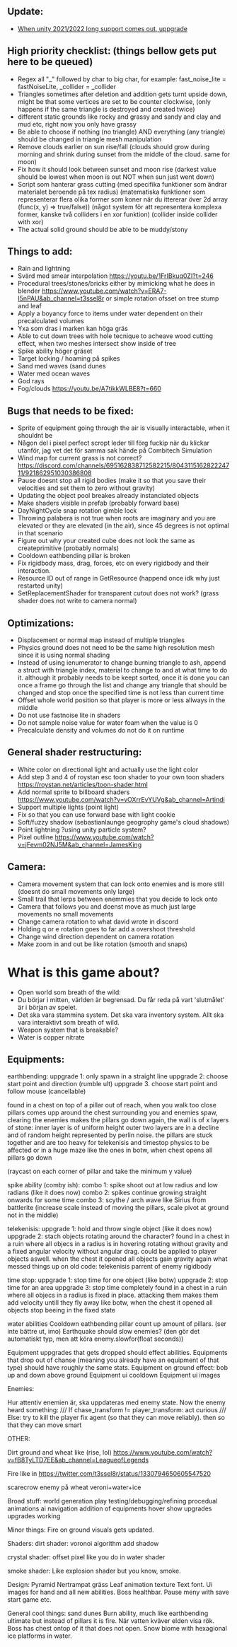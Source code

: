 ## Update:
* [When unity 2021/2022 long support comes out, uppgrade](https://unity3d.com/unity/qa/lts-releases)


## High priority checklist: (things bellow gets put here to be queued)

* Regex all "_" followed by char to big char, for example: fast_noise_lite = fastNoiseLite, _collider = _collider
* Triangles sometimes after deletion and addition gets turnt upside down, might be that some vertices are set to be counter clockwise, (only happens if the same triangle is destroyed and created twice)
* different static grounds like rocky and grassy and sandy and clay and mud etc, right now you only have grassy
* Be able to choose if nothing (no triangle) AND everything (any triangle) should be changed in triangle mesh manipulation
* Remove clouds earlier on sun rise/fall (clouds should grow during morning and shrink during sunset from the middle of the cloud. same for moon)
* Fix how it should look between sunset and moon rise (darkest value should be lowest when moon is out NOT when sun just went down)
* Script som hanterar grass cutting (med specifika funktioner som ändrar materialet beroende på tex radius) (matematiska funktioner som representerar flera olika former som koner när du ittererar över 2d array (func(x, y) => true/false)) (något system för att representera komplexa former, kanske två colliders i en xor funktion) (collider inside collider with xor)
* The actual solid ground should be able to be muddy/stony


## Things to add:

* Rain and lightning
* Svärd med smear interpolation https://youtu.be/1FrIBkuq0ZI?t=246 
* Procedural trees/stones/bricks either by mimicking what he does in blender https://www.youtube.com/watch?v=ERA7-I5nPAU&ab_channel=t3ssel8r or simple rotation ofsset on tree stump and leaf
* Apply a boyancy force to items under water dependent on their precalculated volumes
* Yxa som dras i marken kan höga gräs
* Able to cut down trees with hole tecnique to acheave wood cutting effect, when two meshes intersect show inside of tree
* Spike ability höger gräset
* Target locking / hoaming på spikes
* Sand med waves (sand dunes
* Water med ocean waves
* God rays
* Fog/clouds https://youtu.be/A7tikkWLBE8?t=660 


## Bugs that needs to be fixed:

* Sprite of equipment going through the air is visually interactable, when it shouldnt be
* Någon del i pixel perfect scropt leder till förg fuckip när du klickar utanför, jag vet det för samma sak hände på Combitech Simulation 
* Wind map for current grass is not correct? https://discord.com/channels/695162838712582215/804311516282224711/921862951030386808 
* Pause doesnt stop all rigid bodies (make it so that you save their velocities and set them to zero without gravity)
* Updating the object pool breakes already instanciated objects
* Make shaders visible in prefab (probably forward base)
* DayNightCycle snap rotation gimble lock
* Throwing palabera is not true when roots are imaginary and you are elevated or they are elevated (in the air), since 45 degrees is not optimal in that scenario
* Figure out why your created cube does not look the same as createprimitive (probably normals)
* Cooldown eathbending pillar is broken
* Fix rigidbody mass, drag, forces, etc on every rigidbody and their interaction.
* Resource ID out of range in GetResource (happend once idk why just restarted unity)
* SetReplacementShader for transparent cutout does not work? (grass shader does not write to camera normal)


## Optimizations:

* Displacement or normal map instead of multiple triangles
* Physics ground does not need to be the same high resolution mesh since it is using normal shading
* Instead of using ienumerator to change burning triangle to ash, append a struct with triangle index, material to change to and at what time to do it. although it probably needs to be keept sorted, once it is done you can once a frame go through the list and change any triangle that should be changed and stop once the specified time is not less than current time
* Offset whole world position so that player is more or less allways in the middle
* Do not use fastnoise lite in shaders
* Do not sample noise value for water foam when the value is 0
* Precalculate density and volumes do not do it on runtime


## General shader restructuring:

* White color on directional light and actually use the light color
* Add step 3 and 4 of roystan esc toon shader to your own toon shaders https://roystan.net/articles/toon-shader.html
* Add normal sprite to billboard shaders https://www.youtube.com/watch?v=vOXrrEvYUVg&ab_channel=Artindi
* Support multiple lights (point light)
* Fix so that you can use forward base with light cookie
* Soft/fuzzy shadow (sebastianlaunge geogrophy game's cloud shadows)
* Point lightning ?using unity particle system?
* Pixel outline https://www.youtube.com/watch?v=jFevm02NJ5M&ab_channel=JamesKing


## Camera:

* Camera movement system that can lock onto enemies and is more still (doesnt do small movements only large)
* Small trail that lerps between enemmies that you decide to lock onto
* Camera that follows you and doenst move as much just large movements no small movements
* Change camera rotation to what david wrote in discord
* Holding q or e rotation goes to far add a overshoot threshold 
* Change wind direction dependent on camera rotation
* Make zoom in and out be like rotation (smooth and snaps)


# What is this game about?

* Open world som breath of the wild:
* Du börjar i mitten, världen är begrensad. Du får reda på vart 'slutmålet' är i början av spelet.
* Det ska vara stammina system. Det ska vara inventory system. Allt ska vara interaktivt som breath of wild.
* Weapon system that is breakable? 
* Water is copper nitrate


## Equipments:

earthbending:
uppgrade 1: only spawn in a straight line
uppgrade 2: choose start point and direction (rumble ult)
uppgrade 3. choose start point and follow mouse (cancellable)

found in a chest on top of a pillar out of reach, when you walk too close pillars comes upp around the chest surrounding you and enemies spaw, clearing the enemies makes the pillars go down again, the wall is of x layers of stone: inner layer is of uniform height outer two layers are in a decline and of random height represented by perlin noise. the pillars are stuck together and are too heavy for telekenisis and timestop physics to be affected
or in a huge maze like the ones in botw, when chest opens all pillars go down

(raycast on each corner of pillar and take the minimum y value)

spike ability (comby ish):
combo 1: spike shoot out at low radius and low radians (like it does now)
combo 2: spikes continue growing straight onwards for some time
combo 3: scythe / arch wave like Sirius from battlerite
(increase scale instead of moving the pillars, scale pivot at ground not in the middle)


telekenisis:
uppgrade 1: hold and throw single object (like it does now)
uppgrade 2: stach objects rotating around the character?
found in a chest in a ruin where all objecs in a radius is in hovering rotating without gravity and a fixed angular velocity without angular drag. could be applied to player objects aswell. when the chest it opened all objects gain gravity again
what messed things up on old code: telekenisis parrent of enemy rigidbody


time stop:
uppgrade 1: stop time for one object (like botw)
uppgrade 2: stop time for an area
uppgrade 3: stop time completely
found in a chest in a ruin where all objecs in a radius is fixed in place. attacking them makes them add velocity untill they fly away like botw, when the chest it opened all objects stop beeing in the fixed state


water abilities
Cooldown eathbending pillar count up amount of pillars. (ser inte bättre ut, imo)
Earthquake should slow enemies? (den gör det automatiskt typ, men att köra enemy.slowfor(float seconds))


Equipment uppgrades that gets dropped should effect abilities.
Equipments that drop out of chanse (meaning you already have an equipment of that type) should have roughly the same stats.
Equipment on ground effect: bob up and down above ground
Equipment ui cooldown
Equipment ui images


Enemies:

Hur attentiv enemien är, ska uppdateras med enemy state.
Now the enemy heard something:
/// If chase_transform != player_transform: act curious
/// Else: try to kill the player
fix agent (so that they can move reliably). then so that they can move smart


OTHER:

Dirt ground and wheat like (rise, lol) https://www.youtube.com/watch?v=fB8TyLTD7EE&ab_channel=LeagueofLegends

Fire like in https://twitter.com/t3ssel8r/status/1330794650605547520

scarecrow enemy på wheat
veroni+water+ice

Broad stuff:
world generation
play testing/debugging/refining
procedual animations
ai navigation
addition of equipments
hover show upgrades
upgrades working

Minor things:
Fire on ground visuals gets updated.

Shaders:
dirt shader:
voronoi algorithm
add shadow

crystal shader:
offset pixel like you do in water shader

smoke shader:
Like explosion shader but you know, smoke.

Design:
Pyramid
Nertrampat gräss
Leaf animation texture
Text font.
Ui images for hand and all new abilities.
Boss healthbar.
Pause meny with save start game etc.

General cool things:
sand dunes
Burn ability, much like earthbending ultimate but instead of pillars it is fire.
När vatten kväver elden visa rök.
Boss has chest ontop of it that does not open.
Snow biome with hexagional ice platforms in water.